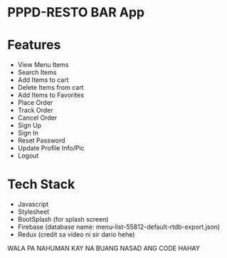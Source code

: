 # PPPD-RESTO BAR  App

# Features

- View Menu Items
- Search Items
- Add Items to cart
- Delete Items from cart
- Add Items to Favorites
- Place Order
- Track Order
- Cancel Order
- Sign Up
- Sign In
- Reset Password
- Update Profile Info/Pic
- Logout


# Tech Stack

- Javascript
- Stylesheet
- BootSplash (for splash screen)
- Firebase (database name: menu-list-55812-default-rtdb-export.json)
- Redux (credit sa video ni sir dario hehe) 

WALA PA NAHUMAN KAY NA BUANG NASAD ANG CODE HAHAY 
